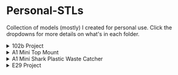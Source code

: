 # Personal-STLs
Collection of models (mostly) I created for personal use. Click the dropdowns for more details on what's in each folder.

<details>
<summary>102b Project</summary>
<br>
  Includes all .stl files used in the final table. More versions and information about the sand table can be found within the "102b-Project" repository.
</details>

<details>
<summary>A1 Mini Top Mount</summary>
<br>
  Custom spool mount for the Bambu Lab A1 Mini. Solves the issue of the extruder losing grip on the filament when the spool starts running low.
</details>

<details>
<summary>A1 Mini Shark Plastic Waste Catcher</summary>
<br>
  WIP :)
</details>

<details>
<summary>E29 Project</summary>
<br>
  Here primarily for archiving purposes. Incldues a PDF with a BOM, parts list, tolerances, material choices, and fully toleranced drawings.
</details>
